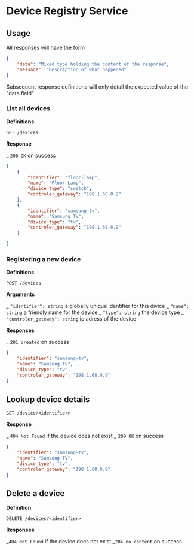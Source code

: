 # Device Registry Service

## Usage 

All responses will have the form

```json
{
	"data": "Mixed type holding the content of the response",
	"message": "Description of what happened"
}
```

Subsequent response definitions will only detail the expected value of the "data field"

### List all devices

**Definitions**

`GET /devices`

**Response**

_ `200 OK` on success

```json
[
	{
		"identifier": "floor-lamp",
		"name": "Floor Lamp",
		"divice_type": "switch",
		"controler_gateway": "198.1.68.0.2"
	},
	{
		"identifier": "samsung-tv",
		"name": "Samsung TV",
		"divice_type": "tv",
		"controler_gateway": "198.1.68.0.9"
	}

]
```

### Registering a new device

**Definitions**

`POST /devices`

**Arguments**

_ `"identifier": string` a globally unique identifier for this divice
_ `"name": string` a friendly name for the device
_ `"type": string` the device type
_ `"controler_geteway": string` ip adress of the device

**Responses**

_ `201 created` on success

```json
{
	"identifier": "samsung-tv",
	"name": "Samsung TV",
	"divice_type": "tv",
	"controler_gateway": "198.1.68.0.9"
}
```

## Lookup device details

`GET /device/<identifier>`

**Response**

_ `404 Not Found` if the device does not exist
_ `200 OK` on success

```json
{
	"identifier": "samsung-tv",
	"name": "Samsung TV",
	"divice_type": "tv",
	"controler_gateway": "198.1.68.0.9"
}
```

## Delete a device

**Definition**

`DELETE /devices/<identifier>`

**Responses**

_`404 Not Found` if the device does not exist
_`204 no content` on success